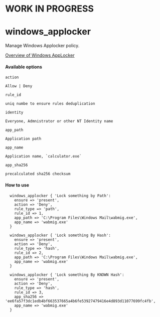# **WORK IN PROGRESS**
# windows_applocker

Manage Windows Applocker policy.

[Overview of Windows AppLocker](https://technet.microsoft.com/en-us/library/dd759113.aspx)

#### Available options

  `action`

    Allow | Deny

  `rule_id`

    uniq numbe to ensure rules deduplication

  `identity`

    Everyone, Admnistrator or other NT Identity name

  `app_path`

    Application path

  `app_name`

    Application name, `calculator.exe`

  `app_sha256`

    precalculated sha256 checksum

#### How to use

  ````puppet
    windows_applocker { 'Lock something by Path':
      ensure => 'present',
      action => 'Deny',
      rule_type => 'path',
      rule_id => 1,
      app_path => 'C:\Program Files\Windows Mail\wabmig.exe',
      app_name => 'wabmig.exe'
    }
  ````

  ````puppet
    windows_applocker { 'Lock something By Hash':
      ensure => 'present',
      action => 'Deny',
      rule_type => 'hash',
      rule_id => 2,
      app_path => 'C:\Program Files\Windows Mail\wabmig.exe',
      app_name => 'wabmig.exe'
    }
  ````

  ````puppet
    windows_applocker { 'Lock something By KNOWN Hash':
      ensure => 'present',
      action => 'Deny',
      rule_type => 'hash',
      rule_id => 3,
      app_sha256 => 'ee6fa57f3dc1edb4bf663537665a4b6fe53927479416e4d893d11077699fc4fb',
      app_name => 'wabmig.exe'
    }
  ````
